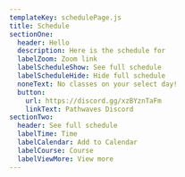 ```yaml
---
templateKey: schedulePage.js
title: Schedule
sectionOne:
  header: Hello
  description: Here is the schedule for
  labelZoom: Zoom link
  labelScheduleShow: See full schedule
  labelScheduleHide: Hide full schedule
  noneText: No classes on your select day!
  button:
    url: https://discord.gg/xzBYznTaFm
    linkText: Pathwaves Discord
sectionTwo:
  header: See full schedule
  labelTime: Time
  labelCalendar: Add to Calendar
  labelCourse: Course
  labelViewMore: View more
---
```

